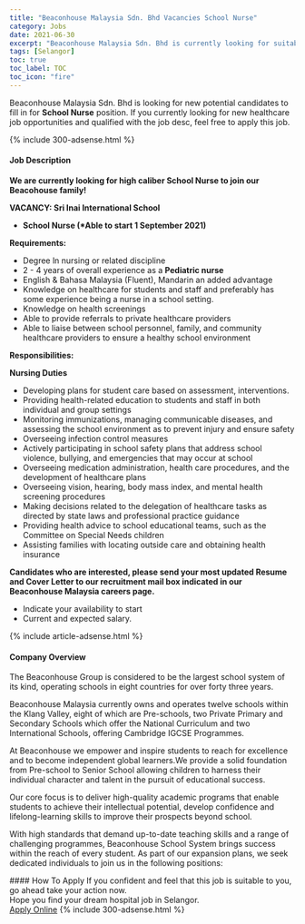 ```yaml
---
title: "Beaconhouse Malaysia Sdn. Bhd Vacancies School Nurse" 
category: Jobs 
date: 2021-06-30 
excerpt: "Beaconhouse Malaysia Sdn. Bhd is currently looking for suitable person to fill in the School Nurse which positioned at Selangor" 
tags: [Selangor] 
toc: true 
toc_label: TOC 
toc_icon: "fire" 
--- 
```


<p>Beaconhouse Malaysia Sdn. Bhd is looking for new potential candidates to fill in for <b>School Nurse</b> position. If you currently looking for new healthcare job opportunities and qualified with the job desc, feel free to apply this job.
</p>{% include 300-adsense.html %} 
<div><div><h4>Job Description</h4></div><div><div><span><div><p><strong>We are currently looking for high caliber&#160;School Nurse to join our Beacohouse family!</strong></p><p><strong>VACANCY: Sri Inai International School</strong></p><ul><li><strong>School Nurse (*Able to start 1 September 2021)</strong></li></ul><p><strong>Requirements:</strong></p><ul><li>Degree ln nursing or related discipline</li><li>2 - 4 years of overall experience as a <strong>Pediatric nurse</strong></li><li>English &amp; Bahasa Malaysia (Fluent), Mandarin an added advantage</li><li>Knowledge on healthcare for students and staff and preferably has some experience being a nurse in a school setting.</li><li>Knowledge on health screenings</li><li>Able to provide referrals to private healthcare providers</li><li>Able to liaise between school personnel, family, and community healthcare providers to ensure a healthy school environment</li></ul><p><strong>Responsibilities:</strong></p><p><strong>Nursing Duties&#160;</strong></p><ul><li>Developing plans for student care based on assessment, interventions.</li><li>Providing health-related education to students and staff in both individual and group settings</li><li>Monitoring immunizations, managing communicable diseases, and assessing the school environment as to prevent injury and ensure safety</li><li>Overseeing infection control measures</li><li>Actively participating in school safety plans that address school violence, bullying, and emergencies that may occur at school</li><li>Overseeing medication administration, health care procedures, and the development of healthcare plans</li><li>Overseeing vision, hearing, body mass index, and mental health screening procedures</li><li>Making decisions related to the delegation of healthcare tasks as directed by state laws and professional practice guidance</li><li>Providing health advice to school educational teams, such as the Committee on Special Needs children</li><li>Assisting families with locating outside care and obtaining health insurance</li></ul><p><strong>Candidates who are interested, please send your most updated Resume and Cover Letter to our recruitment mail box indicated in our Beaconhouse Malaysia careers page.</strong></p><ul><li>Indicate your availability to start</li><li>Current and expected salary.</li></ul></div></span></div></div></div> 
{% include article-adsense.html %} 
<div><div><h4>Company Overview</h4></div><div><div><span><div><p>The Beaconhouse Group is considered to be the largest school system of its kind, operating schools in eight countries for over forty three years.</p><p>Beaconhouse Malaysia currently owns and operates twelve schools within the Klang Valley, eight of which are Pre-schools, two Private Primary and Secondary Schools which offer the National Curriculum and two International Schools, offering Cambridge IGCSE Programmes.</p><p>At Beaconhouse we empower and inspire students to reach for excellence and to become independent global learners.We provide a solid foundation from Pre-school to Senior School allowing children to harness their individual character and talent in the pursuit of educational success.</p><p>Our core focus is to deliver high-quality academic programs that enable students to achieve their intellectual potential, develop confidence and lifelong-learning skills to improve their prospects beyond school.&#160;</p><p>With high standards that demand up-to-date teaching skills and a range of challenging programmes, Beaconhouse School System brings success within the reach of every student. As part of our expansion plans, we seek dedicated individuals to join us in the following positions:</p></div></span></div></div></div> 
#### How To Apply 
If you confident and feel that this job is suitable to you, go ahead take your action now. <br/> 
Hope you find your dream hospital job in Selangor. <br/> 
<a href="https://www.jobstreet.com.my/en/job/school-nurse-4601416?jobId=jobstreet-my-job-4601416" class="btn btn--warning" target="_blank" rel="nofollow noopenner">Apply Online</a> 
{% include 300-adsense.html %} 